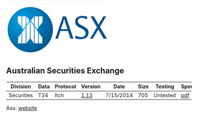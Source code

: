 ![Asx](https://github.com/Open-Markets-Initiative/Directory/blob/master/Logos/Asx.png)


## Australian Securities Exchange

|Division | Data | Protocol | Version | Date | Size | Testing | Specification|
|--- | --- | --- | --- | --- | --- | --- | ---|
|Securities | T24 | Itch | [1.13](https://github.com/Open-Markets-Initiative/CSharp.Packed.Structs/blob/master/Asx/Asx.Securities.T24.Itch.v1.13.cs "Australian Securities Exchange 1.13 C# Structs") | 7/15/2014 | 705 | Untested | [pdf](https://github.com/Open-Markets-Initiative/Directory/blob/master/Specifications/Asx/Asx.Securities.T24.Itch.v1.13.pdf "Specification manual")|


Asx: [website](https://www.asx.com.au "Go to Australian Securities Exchange")

